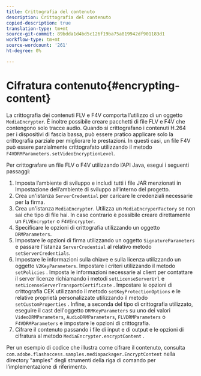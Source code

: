 ```yaml
---
title: Crittografia del contenuto
description: Crittografia del contenuto
copied-description: true
translation-type: tm+mt
source-git-commit: 89bdda1d4bd5c126f19ba75a819942df901183d1
workflow-type: tm+mt
source-wordcount: '261'
ht-degree: 0%

---
```



# Cifratura contenuto{#encrypting-content}

La crittografia dei contenuti FLV e F4V comporta l’utilizzo di un oggetto `MediaEncrypter`. È inoltre possibile creare pacchetti di file FLV e F4V che contengono solo tracce audio. Quando si crittografano i contenuti H.264 per i dispositivi di fascia bassa, può essere pratico applicare solo la crittografia parziale per migliorare le prestazioni. In questi casi, un file F4V può essere parzialmente crittografato utilizzando il metodo `F4VDRMParameters.setVideoEncryptionLevel`.

Per crittografare un file FLV o F4V utilizzando l’API Java, esegui i seguenti passaggi:

1. Imposta l’ambiente di sviluppo e includi tutti i file JAR menzionati in Impostazione dell’ambiente di sviluppo all’interno del progetto.
1. Crea un&#39;istanza `ServerCredential` per caricare le credenziali necessarie per la firma.
1. Crea un&#39;istanza `MediaEncrypter`. Utilizza un `MediaEncryperFactory` se non sai che tipo di file hai. In caso contrario è possibile creare direttamente un `FLVEncrypter` o `F4VEncrypter`.
1. Specificare le opzioni di crittografia utilizzando un oggetto `DRMParameters`.
1. Impostare le opzioni di firma utilizzando un oggetto `SignatureParameters` e passare l&#39;istanza `ServerCredential` al relativo metodo `setServerCredentials`.
1. Impostare le informazioni sulla chiave e sulla licenza utilizzando un oggetto `V2KeyParameters`. Impostare i criteri utilizzando il metodo `setPolicies` . Imposta le informazioni necessarie al client per contattare il server licenze richiamando i metodi `setLicenseServerUrl` e `setLicenseServerTransportCertificate` . Impostare le opzioni di crittografia CEK utilizzando il metodo `setKeyProtectionOptions` e le relative proprietà personalizzate utilizzando il metodo `setCustomProperties` . Infine, a seconda del tipo di crittografia utilizzato, eseguire il cast dell&#39;oggetto `DRMKeyParameters` su uno dei valori `VideoDRMParameters`, `AudioDRMParameters`, `FLVDRMParameters` o `F4VDRMParameters` e impostare le opzioni di crittografia.
1. Cifrare il contenuto passando i file di input e di output e le opzioni di cifratura al metodo `MediaEncrypter.encryptContent` .

Per un esempio di codice che illustra come cifrare il contenuto, consulta `com.adobe.flashaccess.samples.mediapackager.EncryptContent` nella directory &quot;amples&quot; degli strumenti della riga di comando per l’implementazione di riferimento.
